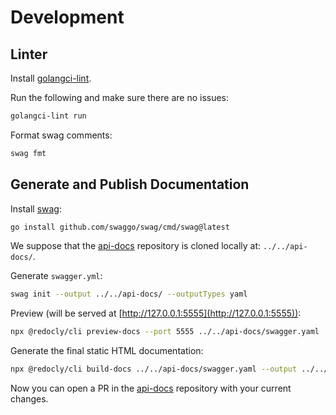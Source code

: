 # Development

## Linter

Install [golangci-lint](https://golangci-lint.run).

Run the following and make sure there are no issues:

```sh
golangci-lint run
```

Format swag comments:

```sh
swag fmt
```

## Generate and Publish Documentation

Install [swag](https://github.com/swaggo/swag):

```sh
go install github.com/swaggo/swag/cmd/swag@latest
```

We suppose that the [api-docs](https://github.com/voltaserve/api-docs) repository is cloned locally at: `../../api-docs/`.

Generate `swagger.yml`:

```sh
swag init --output ../../api-docs/ --outputTypes yaml
```

Preview (will be served at [http://127.0.0.1:5555](http://127.0.0.1:5555)):

```sh
npx @redocly/cli preview-docs --port 5555 ../../api-docs/swagger.yaml
```

Generate the final static HTML documentation:

```sh
npx @redocly/cli build-docs ../../api-docs/swagger.yaml --output ../../api-docs/index.html
```

Now you can open a PR in the [api-docs](https://github.com/voltaserve/api-docs) repository with your current changes.
